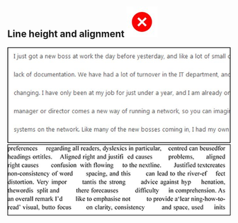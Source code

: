 ## Line height and alignment ![](images/cross.jpg)
![](images/good-alignment.jpg) 
![](images/bad-alignment.jpg)